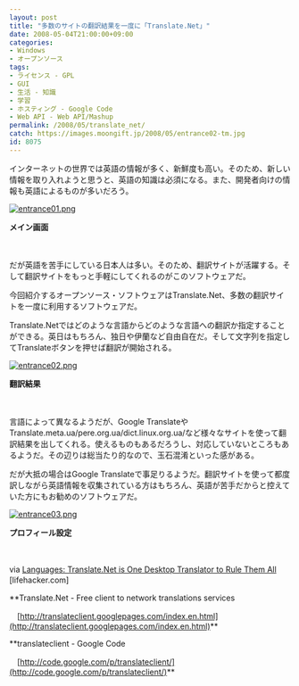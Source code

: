 ```yaml
---
layout: post
title: "多数のサイトの翻訳結果を一度に「Translate.Net」"
date: 2008-05-04T21:00:00+09:00
categories:
- Windows
- オープンソース
tags: 
- ライセンス - GPL
- GUI
- 生活 - 知識
- 学習
- ホスティング - Google Code
- Web API - Web API/Mashup
permalink: /2008/05/translate_net/
catch: https://images.moongift.jp/2008/05/entrance02-tm.jpg
id: 8075
---
```

インターネットの世界では英語の情報が多く、新鮮度も高い。そのため、新しい情報を取り入れようと思うと、英語の知識は必須になる。また、開発者向けの情報も英語によるものが多いだろう。

  

[![entrance01.png](https://images.moongift.jp/2008/05/entrance01-tm.jpg)](https://images.moongift.jp/2008/05/entrance01.jpg)  
  
**メイン画面**

  

　

  

だが英語を苦手にしている日本人は多い。そのため、翻訳サイトが活躍する。そして翻訳サイトをもっと手軽にしてくれるのがこのソフトウェアだ。

  

今回紹介するオープンソース・ソフトウェアはTranslate.Net、多数の翻訳サイトを一度に利用するソフトウェアだ。

  
  
<!--more-->  

Translate.Netではどのような言語からどのような言語への翻訳か指定することができる。英日はもちろん、独日や伊蘭など自由自在だ。そして文字列を指定してTranslateボタンを押せば翻訳が開始される。

  

[![entrance02.png](https://images.moongift.jp/2008/05/entrance02-tm.jpg)](https://images.moongift.jp/2008/05/entrance02.jpg)  
  
**翻訳結果**

  

　

  

言語によって異なるようだが、Google TranslateやTranslate.meta.ua/pere.org.ua/dict.linux.org.ua/など様々なサイトを使って翻訳結果を出してくれる。使えるものもあるだろうし、対応していないところもあるようだ。その辺りは総当たり的なので、玉石混淆といった感がある。

  

だが大抵の場合はGoogle Translateで事足りるようだ。翻訳サイトを使って都度訳しながら英語情報を収集されている方はもちろん、英語が苦手だからと控えていた方にもお勧めのソフトウェアだ。

  

[![entrance03.png](https://images.moongift.jp/2008/05/entrance03-tm.jpg)](https://images.moongift.jp/2008/05/entrance03.jpg)  
  
**プロフィール設定**

  

　

  

via [Languages: Translate.Net is One Desktop Translator to Rule Them All](http://lifehacker.com/385560/translatenet-is-one-desktop-translator-to-rule-them-all) [lifehacker.com]　

  

**Translate.Net - Free client to network translations services  
  
　[http://translateclient.googlepages.com/index.en.html](http://translateclient.googlepages.com/index.en.html)**

  

**translateclient - Google Code  
  
　[http://code.google.com/p/translateclient/](http://code.google.com/p/translateclient/)**

  
